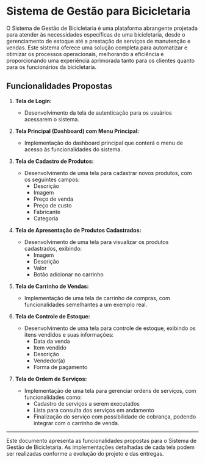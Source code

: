 # Sistema de Gestão para Bicicletaria

O Sistema de Gestão de Bicicletaria é uma plataforma abrangente projetada para atender às necessidades específicas de uma bicicletaria, desde o gerenciamento de estoque até a prestação de serviços de manutenção e vendas. Este sistema oferece uma solução completa para automatizar e otimizar os processos operacionais, melhorando a eficiência e proporcionando uma experiência aprimorada tanto para os clientes quanto para os funcionários da bicicletaria.

## Funcionalidades Propostas

1. **Tela de Login:**
   - Desenvolvimento da tela de autenticação para os usuários acessarem o sistema.

2. **Tela Principal (Dashboard) com Menu Principal:**
   - Implementação do dashboard principal que conterá o menu de acesso às funcionalidades do sistema.

3. **Tela de Cadastro de Produtos:**
   - Desenvolvimento de uma tela para cadastrar novos produtos, com os seguintes campos:
     - Descrição
     - Imagem
     - Preço de venda
     - Preço de custo
     - Fabricante
     - Categoria

4. **Tela de Apresentação de Produtos Cadastrados:**
   - Desenvolvimento de uma tela para visualizar os produtos cadastrados, exibindo:
     - Imagem
     - Descrição
     - Valor
     - Botão adicionar no carrinho

5. **Tela de Carrinho de Vendas:**
   - Implementação de uma tela de carrinho de compras, com funcionalidades semelhantes a um exemplo real.

6. **Tela de Controle de Estoque:**
   - Desenvolvimento de uma tela para controle de estoque, exibindo os itens vendidos e suas informações:
     - Data da venda
     - Item vendido
     - Descrição
     - Vendedor(a)
     - Forma de pagamento

7. **Tela de Ordem de Serviços:**
   - Implementação de uma tela para gerenciar ordens de serviços, com funcionalidades como:
     - Cadastro de serviços a serem executados
     - Lista para consulta dos serviços em andamento
     - Finalização do serviço com possibilidade de cobrança, podendo integrar com o carrinho de venda.

---

Este documento apresenta as funcionalidades propostas para o Sistema de Gestão de Bicicletaria. As implementações detalhadas de cada tela podem ser realizadas conforme a evolução do projeto e das entregas.
